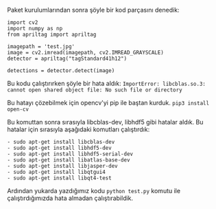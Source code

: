 Paket kurulumlarından sonra şöyle bir kod parçasını denedik:
```
import cv2
import numpy as np
from apriltag import apriltag

imagepath = 'test.jpg'
image = cv2.imread(imagepath, cv2.IMREAD_GRAYSCALE)
detector = apriltag("tagStandard41h12")

detections = detector.detect(image)
```

Bu kodu çalıştırırken şöyle bir hata aldık:
``` ImportError: libcblas.so.3: cannot open shared object file: No such file or directory ```

Bu hatayı çözebilmek için opencv'yi pip ile baştan kurduk.
	``` pip3 install open-cv ```

Bu komuttan sonra sırasıyla libcblas-dev, libhdf5 gibi hatalar aldık. Bu hatalar için sırasıyla 
aşağıdaki komutları çalıştırdık:

	- sudo apt-get install libcblas-dev
	- sudo apt-get install libhdf5-dev
	- sudo apt-get install libhdf5-serial-dev
	- sudo apt-get install libatlas-base-dev
	- sudo apt-get install libjasper-dev 
	- sudo apt-get install libqtgui4 
	- sudo apt-get install libqt4-test 

Ardından yukarda yazdığımız kodu ``` python test.py ``` komutu ile çalıştırdığımızda hata almadan çalıştırabildik.
